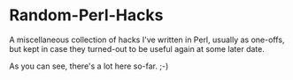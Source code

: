 Random-Perl-Hacks
=================

A miscellaneous collection of hacks I've written in Perl, usually as one-offs, but kept in case they turned-out to be useful again at some later date.

As you can see, there's a lot here so-far. ;-)
